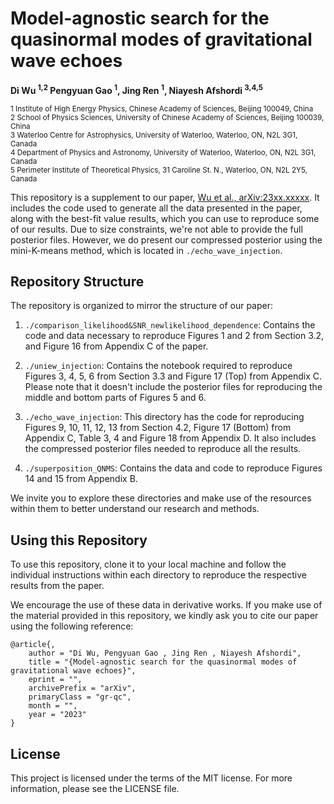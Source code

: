 # Model-agnostic search for the quasinormal modes of gravitational wave echoes
**Di Wu <sup>1,2</sup> Pengyuan Gao <sup>1</sup>, Jing Ren <sup>1</sup>, Niayesh Afshordi <sup>3,4,5</sup>**

<sup>1 Institute of High Energy Physics, Chinese Academy of Sciences, Beijing 100049, China</sup><br />
<sup>2 School of Physics Sciences, University of Chinese Academy of Sciences, Beijing 100039, China</sup><br />
<sup>3 Waterloo Centre for Astrophysics, University of Waterloo, Waterloo, ON, N2L 3G1, Canada</sup><br />
<sup>4 Department of Physics and Astronomy, University of Waterloo, Waterloo, ON, N2L 3G1,
Canada</sup><br />
<sup>5 Perimeter Institute of Theoretical Physics, 31 Caroline St. N., Waterloo, ON, N2L 2Y5, Canada</sup><br />

<!-- This repository is a companion to [Wu et al., arXiv:23xx.xxxxx](https://arxiv.org/abs/).
We include the code to generate all the data presented in the paper and some best-fit value results to reproduce some of our results. We do not provide full posterior files because of the size limit. But we show our compressed posterior with mini-K-means method in `./echo_wave_injection`. -->

This repository is a supplement to our paper, [Wu et al., arXiv:23xx.xxxxx](https://arxiv.org/abs/). It includes the code used to generate all the data presented in the paper, along with the best-fit value results, which you can use to reproduce some of our results. Due to size constraints, we're not able to provide the full posterior files. However, we do present our compressed posterior using the mini-K-means method, which is located in `./echo_wave_injection`.

<!-- This repository struction is organized by our paper. The folder `./comparison_likelihood&SNR_newlikelihood_dependence` contains the code and data to replicate Fig 1 and Fig 2 in Sec 3.2, and Fig 16 in Appendix C. The folder `./uniew_injection` contain the notebook to replicate Fig 3,4,5,6 in Sec 3.3 and Fig 17 Top in Appexdix C, but do not include the posterior to reproduce Fig 5 and Fig 6 middle and bottom part. The folder `./echo_wave_injection` contains the code to replicate Fig 9,10,11,12,13 in Sec 4.2, Fig 17 bottom in Appexdix C, Table 3,4 and Fig 18 in Appendix D. It also include the compressed posterior to reproduce all the results. The folder `./superposition_QNMS` contains the data and code to replicate Fig 14 and Fig 15 in Appendix B.

We encourage use of these data in derivative works. If you use the material provided here, please cite the paper using the reference: -->

## Repository Structure
The repository is organized to mirror the structure of our paper:

1. `./comparison_likelihood&SNR_newlikelihood_dependence`: Contains the code and data necessary to reproduce Figures 1 and 2 from Section 3.2, and Figure 16 from Appendix C of the paper.

1. `./uniew_injection`: Contains the notebook required to reproduce Figures 3, 4, 5, 6 from Section 3.3 and Figure 17 (Top) from Appendix C. Please note that it doesn't include the posterior files for reproducing the middle and bottom parts of Figures 5 and 6.

1. `./echo_wave_injection`: This directory has the code for reproducing Figures 9, 10, 11, 12, 13 from Section 4.2, Figure 17 (Bottom) from Appendix C, Table 3, 4 and Figure 18 from Appendix D. It also includes the compressed posterior files needed to reproduce all the results.

1. `./superposition_QNMS`: Contains the data and code to reproduce Figures 14 and 15 from Appendix B.

We invite you to explore these directories and make use of the resources within them to better understand our research and methods.

## Using this Repository
To use this repository, clone it to your local machine and follow the individual instructions within each directory to reproduce the respective results from the paper.

We encourage the use of these data in derivative works. If you make use of the material provided in this repository, we kindly ask you to cite our paper using the following reference:

```
@article{,
    author = "Di Wu, Pengyuan Gao , Jing Ren , Niayesh Afshordi",
    title = "{Model-agnostic search for the quasinormal modes of gravitational wave echoes}",
    eprint = "",
    archivePrefix = "arXiv",
    primaryClass = "gr-qc",
    month = "",
    year = "2023"
}
```

## License
This project is licensed under the terms of the MIT license. For more information, please see the LICENSE file.